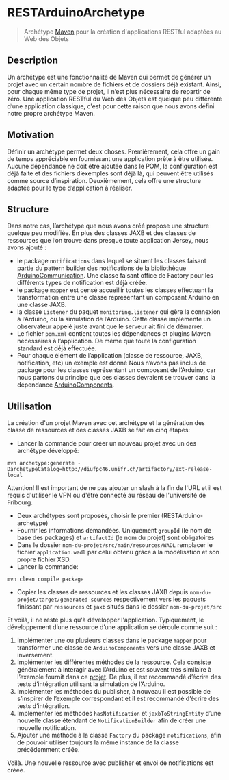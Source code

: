 # RESTArduinoArchetype
> Archétype [Maven](http://maven.apache.org) pour la création d'applications RESTful adaptées au Web des Objets

## Description
Un archétype est une fonctionnalité de Maven qui permet de générer un projet avec un certain nombre de fichiers et de dossiers déjà existant. Ainsi, pour chaque même type de projet, il n’est plus nécessaire de repartir de zéro. Une application RESTful du Web des Objets est quelque peu différente d’une application classique, c'est pour cette raison que nous avons défini notre propre archétype Maven.

## Motivation
Définir un archétype permet deux choses. Premièrement, cela offre un gain de temps appréciable en fournissant une application prête à être utilisée. Aucune dépendance ne doit être ajoutée dans le POM, la configuration est déjà faite et des fichiers d’exemples sont déjà là, qui peuvent être utilisés comme source d’inspiration. Deuxièmement, cela offre une structure adaptée pour le type d’application à réaliser.

## Structure
Dans notre cas, l’archétype que nous avons créé propose une structure quelque peu modifiée. En plus des classes JAXB et des classes de ressources que l’on trouve dans presque toute application Jersey, nous avons ajouté :

* le package `notifications` dans lequel se situent les classes faisant partie du pattern builder des notifications de la bibliothèque [ArduinoCommunication](https://github.com/facenord-sud/ArduinoCommunication). Une classe faisant office de Factory pour les différents types de notification est déjà créée.
* le package `mapper` est censé accueillir toutes les classes effectuant la transformation entre une classe représentant un composant Arduino en une classe JAXB.
* la classe `Listener` du paquet `monitoring.listener` qui gère la connexion à l’Arduino, ou la simulation de l’Arduino. Cette classe implémente un observateur appelé juste avant que le serveur ait fini de démarrer.
* Le fichier `pom.xml` contient toutes les dépendances et plugins Maven nécessaires à l’application. De même que toute la configuration standard est déjà effectuée.
* Pour chaque élément de l’application (classe de ressource, JAXB, notification, etc) un exemple est donné
Nous n’avons pas inclus de package pour les classes représentant un composant de l’Arduino, car nous partons du principe que ces classes devraient se trouver dans la dépendance [ArduinoComponents](https://github.com/facenord-sud/ArduinoComponents).

## Utilisation
La création d'un projet Maven avec cet archétype et la génération des classe de ressources et des classes JAXB se fait en cinq étapes:

* Lancer la commande pour créer un nouveau projet avec un des archétype développé:
```
mvn archetype:generate -DarchetypeCatalog=http://diufpc46.unifr.ch/artifactory/ext-release-local
```
Attention! Il est important de ne pas ajouter un slash à la fin de l'URL et il est requis d'utiliser le VPN ou d'être connecté au réseau de l'université de Fribourg.
* Deux archétypes sont proposés, choisir le premier (RESTArduino-archetype)
* Fournir les informations demandées. Uniquement `groupId` (le nom de base des packages) et `artifactId` (le nom du projet) sont obligatoires
* Dans le dossier `nom-du-projet/src/main/resources/WADL` remplacer le fichier `application.wadl` par celui obtenu grâce à la modélisation et son propre fichier XSD.
* Lancer la commande:
```
mvn clean compile package
```
* Copier les classes de ressources et les classes JAXB depuis `nom-du-projet/target/generated-sources` respectivement vers les paquets finissant par `ressources` et `jaxb` situés dans le dossier `nom-du-projet/src`

Et voilà, il ne reste plus qu'à développer l'application.
Typiquement, le développement d’une ressource d’une application se déroule comme suit :

1. Implémenter une ou plusieurs classes dans le package `mapper` pour transformer une classe de `ArduinoComponents` vers une classe JAXB et inversement.
2. Implémenter les différentes méthodes de la ressource. Cela consiste généralement à interagir avec l’Arduino et est souvent très similaire à l’exemple fournit dans ce [projet](https://github.com/facenord-sud/FirstXwot). De plus, il est recommandé d’écrire des tests d’intégration utilisant la simulation de l’Arduino.
3. Implémenter les méthodes du publisher, à nouveau il est possible de s’inspirer de l’exemple correspondant et il est recommandé d’écrire des tests d’intégration.
4. Implémenter les méthodes `hasNotification` et `jaxbToStringEntity` d’une nouvelle classe étendant de `NotificationBuilder` afin de créer une nouvelle notification.
5. Ajouter une méthode à la classe `Factory` du package `notifications`, afin de pouvoir utiliser toujours la même instance de la classe précédemment créée.

Voilà. Une nouvelle ressource avec publisher et envoi de notifications est créée.
